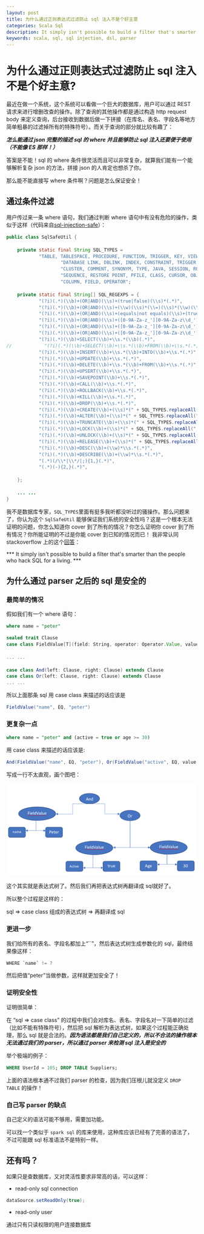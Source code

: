 ```yaml
---
layout: post
title: 为什么通过正则表达式过滤防止 sql 注入不是个好主意
categories: Scala Sql
description: It simply isn't possible to build a filter that's smarter than the people who hack SQL for a living.
keywords: scala, sql, sql injection, dsl, parser
---
```


# 为什么通过正则表达式过滤防止 sql 注入不是个好主意?

最近在做一个系统，这个系统可以看做一个巨大的数据库，用户可以通过 REST 请求来进行增删改查的操作。除了查询的其他操作都是通过构造 http request body 来定义查询，后台接收到数据后做一下拼接（在库名、表名、字段名等地方简单粗暴的过滤掉所有的特殊符号）。而关于查询的部分就比较有趣了：

***怎么能通过 json 完整的描述 sql 的 where 并且能够防止 sql 注入还要便于使用（不能像 ES 那样！）***

答案是不能！sql 的 where 条件很灵活而且可以非常复杂，就算我们能有一个能够解析复杂 json 的方法，拼接 json 的人肯定也想杀了你。

那么能不能直接写 where 条件啊？问题是怎么保证安全！

## 通过条件过滤

用户传过来一条 where 语句，我们通过判断 where 语句中有没有危险的操作，类似于这样（代码来自[sql-injection-safe](https://github.com/rkpunjal/sql-injection-safe/blob/master/src/main/java/com/github/rkpunjal/sqlsafe/SqlSafeUtil.java)）：

``` java
public class SqlSafeUtil {

    private static final String SQL_TYPES =
            "TABLE, TABLESPACE, PROCEDURE, FUNCTION, TRIGGER, KEY, VIEW, MATERIALIZED VIEW, LIBRARY" +
                    "DATABASE LINK, DBLINK, INDEX, CONSTRAINT, TRIGGER, USER, SCHEMA, DATABASE, PLUGGABLE DATABASE, BUCKET, " +
                    "CLUSTER, COMMENT, SYNONYM, TYPE, JAVA, SESSION, ROLE, PACKAGE, PACKAGE BODY, OPERATOR" +
                    "SEQUENCE, RESTORE POINT, PFILE, CLASS, CURSOR, OBJECT, RULE, USER, DATASET, DATASTORE, " +
                    "COLUMN, FIELD, OPERATOR";

    private static final String[] SQL_REGEXPS = {
            "(?i)(.*)(\\b)+(OR|AND)(\\s)+(true|false)(\\s)*(.*)",
            "(?i)(.*)(\\b)+(OR|AND)(\\s)+(\\w)(\\s)*(\\=)(\\s)*(\\w)(\\s)*(.*)",
            "(?i)(.*)(\\b)+(OR|AND)(\\s)+(equals|not equals)(\\s)+(true|false)(\\s)*(.*)",
            "(?i)(.*)(\\b)+(OR|AND)(\\s)+([0-9A-Za-z_'][0-9A-Za-z\\d_']*)(\\s)*(\\=)(\\s)*([0-9A-Za-z_'][0-9A-Za-z\\d_']*)(\\s)*(.*)",
            "(?i)(.*)(\\b)+(OR|AND)(\\s)+([0-9A-Za-z_'][0-9A-Za-z\\d_']*)(\\s)*(\\!\\=)(\\s)*([0-9A-Za-z_'][0-9A-Za-z\\d_']*)(\\s)*(.*)",
            "(?i)(.*)(\\b)+(OR|AND)(\\s)+([0-9A-Za-z_'][0-9A-Za-z\\d_']*)(\\s)*(\\<\\>)(\\s)*([0-9A-Za-z_'][0-9A-Za-z\\d_']*)(\\s)*(.*)",
            "(?i)(.*)(\\b)+SELECT(\\b)+\\s.*(\\b)(.*)",
//            "(?i)(.*)(\\b)+SELECT(\\b)+\\s.*(\\b)+FROM(\\b)+\\s.*(.*)",
            "(?i)(.*)(\\b)+INSERT(\\b)+\\s.*(\\b)+INTO(\\b)+\\s.*(.*)",
            "(?i)(.*)(\\b)+UPDATE(\\b)+\\s.*(.*)",
            "(?i)(.*)(\\b)+DELETE(\\b)+\\s.*(\\b)+FROM(\\b)+\\s.*(.*)",
            "(?i)(.*)(\\b)+UPSERT(\\b)+\\s.*(.*)",
            "(?i)(.*)(\\b)+SAVEPOINT(\\b)+\\s.*(.*)",
            "(?i)(.*)(\\b)+CALL(\\b)+\\s.*(.*)",
            "(?i)(.*)(\\b)+ROLLBACK(\\b)+\\s.*(.*)",
            "(?i)(.*)(\\b)+KILL(\\b)+\\s.*(.*)",
            "(?i)(.*)(\\b)+DROP(\\b)+\\s.*(.*)",
            "(?i)(.*)(\\b)+CREATE(\\b)+(\\s)*(" + SQL_TYPES.replaceAll(",", "|") + ")(\\b)+\\s.*(.*)",
            "(?i)(.*)(\\b)+ALTER(\\b)+(\\s)*(" + SQL_TYPES.replaceAll(",", "|") + ")(\\b)+\\s.*(.*)",
            "(?i)(.*)(\\b)+TRUNCATE(\\b)+(\\s)*(" + SQL_TYPES.replaceAll(",", "|") + ")(\\b)+\\s.*(.*)",
            "(?i)(.*)(\\b)+LOCK(\\b)+(\\s)*(" + SQL_TYPES.replaceAll(",", "|") + ")(\\b)+\\s.*(.*)",
            "(?i)(.*)(\\b)+UNLOCK(\\b)+(\\s)*(" + SQL_TYPES.replaceAll(",", "|") + ")(\\b)+\\s.*(.*)",
            "(?i)(.*)(\\b)+RELEASE(\\b)+(\\s)*(" + SQL_TYPES.replaceAll(",", "|") + ")(\\b)+\\s.*(.*)",
            "(?i)(.*)(\\b)+DESC(\\b)+(\\w)*\\s.*(.*)",
            "(?i)(.*)(\\b)+DESCRIBE(\\b)+(\\w)*\\s.*(.*)",
            "(.*)(/\\*|\\*/|;){1,}(.*)",
            "(.*)(-){2,}(.*)",

    };

    ... ...
}
```

我不是数据库专家，`SQL_TYPES`里面有挺多我听都没听过的骚操作。那么问题来了，你认为这个 `SqlSafeUtil` 能够保证我们系统的安全性吗？这是一个根本无法证明的问题，你怎么知道你 cover 到了所有的情况？你怎么证明你 cover 到了所有情况？你所能证明的不过是你能 cover 到已知的情况而已！
我非常认同 stackoverflow 上的这个[回答](https://stackoverflow.com/a/1812898/5597803)：

*** It simply isn't possible to build a filter that's smarter than the people who hack SQL for a living. ***

## 为什么通过 parser 之后的 sql 是安全的

### 最简单的情况

假如我们有一个 where 语句：

``` sql
where name = "peter"
```

``` scala
sealed trait Clause
case class FieldValue[T](field: String, operator: Operator.Value, value: T) extends Clause

... ...

case class And(left: Clause, right: Clause) extends Clause
case class Or(left: Clause, right: Clause) extends Clause
... ...
```

所以上面那条 sql 用 case class 来描述的话应该是

``` scala
FieldValue("name", EQ, "peter")
```

### 更复杂一点

``` sql
where name = "peter" and (active = true or age >= 30)
```

用 case class 来描述的话应该是:

``` scala
And(FieldValue("name", EQ, "peter"), Or(FieldValue("active", EQ, value = true), FieldValue("age", GE, 30)))
```

写成一行不太直观，画个图吧：

![表达式树](/assets/images/expression-tree.png)

这个其实就是表达式树了。然后我们再把表达式树再翻译成 sql就好了。

所以整个过程是这样的：

sql => case class 组成的表达式树 =>  再翻译成 sql

### 更进一步

我们给所有的表名、字段名都加上“``”，然后表达式树生成参数化的 sql，最终结果像这样：

``` scala
WHERE `name` != ?
```

然后把值“peter”当做参数，这样就更加安全了！

### 证明安全性

证明很简单：

在 “sql => case class” 的过程中我们会对库名、表名、字段名对一下简单的过滤（比如不能有特殊符号），然后把 sql 解析为表达式树，如果这个过程能正确处理，那么 sql 就是合法的。***因为语法都是我们自己定义的，所以不合法的操作根本无法通过我们的 parser，所以通过 parser 来检测 sql 注入是安全的***

举个极端的例子：

``` sql
WHERE UserId = 105; DROP TABLE Suppliers;
```

上面的语法根本通不过我们 parser 的检查，因为我们压根儿就没定义 `DROP TABLE` 的操作！

### 自己写 parser 的缺点

自己定义的语法可能不够用，需要加功能。

可以找一个类似于 `spark sql` 的库来使用，这种库应该已经有了完善的语法了，不过可能跟 sql 标准语法不是特别一样。

## 还有吗？

如果只是查数据库，又对灵活性要求非常高的话，可以这样：

* read-only sql connection

``` java
dataSource.setReadOnly(true);
```

* read-only user

通过只有只读权限的用户连接数据库